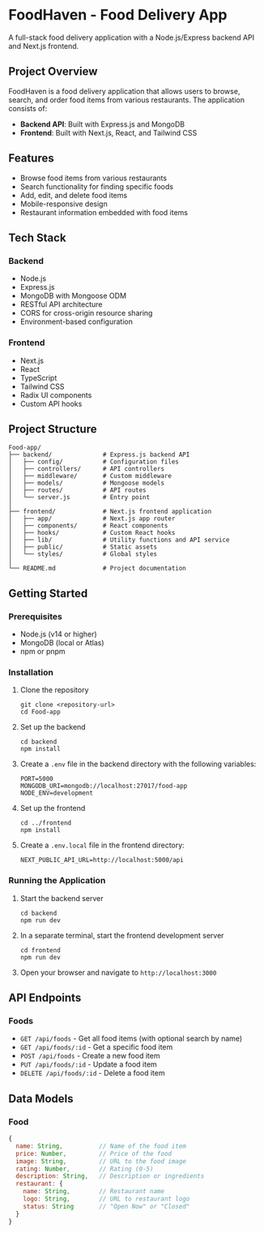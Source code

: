 # FoodHaven - Food Delivery App

A full-stack food delivery application with a Node.js/Express backend API and Next.js frontend.

## Project Overview

FoodHaven is a food delivery application that allows users to browse, search, and order food items from various restaurants. The application consists of:

- **Backend API**: Built with Express.js and MongoDB
- **Frontend**: Built with Next.js, React, and Tailwind CSS

## Features

- Browse food items from various restaurants
- Search functionality for finding specific foods
- Add, edit, and delete food items
- Mobile-responsive design
- Restaurant information embedded with food items

## Tech Stack

### Backend
- Node.js
- Express.js
- MongoDB with Mongoose ODM
- RESTful API architecture
- CORS for cross-origin resource sharing
- Environment-based configuration

### Frontend
- Next.js
- React
- TypeScript
- Tailwind CSS
- Radix UI components
- Custom API hooks

## Project Structure

```
Food-app/
├── backend/              # Express.js backend API
│   ├── config/           # Configuration files
│   ├── controllers/      # API controllers
│   ├── middleware/       # Custom middleware
│   ├── models/           # Mongoose models
│   ├── routes/           # API routes
│   └── server.js         # Entry point
│
├── frontend/             # Next.js frontend application
│   ├── app/              # Next.js app router
│   ├── components/       # React components
│   ├── hooks/            # Custom React hooks
│   ├── lib/              # Utility functions and API service
│   ├── public/           # Static assets
│   └── styles/           # Global styles
│
└── README.md             # Project documentation
```

## Getting Started

### Prerequisites

- Node.js (v14 or higher)
- MongoDB (local or Atlas)
- npm or pnpm

### Installation

1. Clone the repository
   ```
   git clone <repository-url>
   cd Food-app
   ```

2. Set up the backend
   ```
   cd backend
   npm install
   ```

3. Create a `.env` file in the backend directory with the following variables:
   ```
   PORT=5000
   MONGODB_URI=mongodb://localhost:27017/food-app
   NODE_ENV=development
   ```

4. Set up the frontend
   ```
   cd ../frontend
   npm install
   ```

5. Create a `.env.local` file in the frontend directory:
   ```
   NEXT_PUBLIC_API_URL=http://localhost:5000/api
   ```

### Running the Application

1. Start the backend server
   ```
   cd backend
   npm run dev
   ```

2. In a separate terminal, start the frontend development server
   ```
   cd frontend
   npm run dev
   ```

3. Open your browser and navigate to `http://localhost:3000`

## API Endpoints

### Foods

- `GET /api/foods` - Get all food items (with optional search by name)
- `GET /api/foods/:id` - Get a specific food item
- `POST /api/foods` - Create a new food item
- `PUT /api/foods/:id` - Update a food item
- `DELETE /api/foods/:id` - Delete a food item

## Data Models

### Food

```javascript
{
  name: String,          // Name of the food item
  price: Number,         // Price of the food
  image: String,         // URL to the food image
  rating: Number,        // Rating (0-5)
  description: String,   // Description or ingredients
  restaurant: {
    name: String,        // Restaurant name
    logo: String,        // URL to restaurant logo
    status: String       // "Open Now" or "Closed"
  }
}
```
